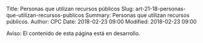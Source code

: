 Title: Personas que utilizan recursos públicos
Slug: art-21-18-personas-que-utilizan-recursos-publicos
Summary: Personas que utilizan recursos públicos.
Author: CPC
Date: 2018-02-23 09:00
Modified: 2018-02-23 09:00


<div class="alert alert-info" role="alert">Aviso: El contenido de esta página está en desarrollo.</div>
